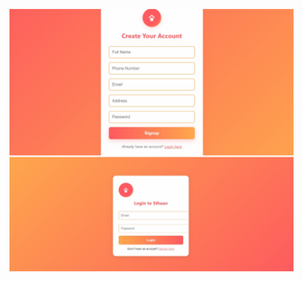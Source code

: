 ![image alt](https://github.com/sriyalalitha1246/login-and-signup-pages-for-project/blob/3c9709ab96b13b790b8afd47a287ee50fbe2725e/WhatsApp%20Image%202025-08-14%20at%2022.47.29_ed66ad44.jpg)
![imagw_alt](https://github.com/sriyalalitha1246/login-and-signup-pages-for-project/blob/00e96d83e8488dfc0e3b5249807c30b437010c11/WhatsApp%20Image%202025-08-14%20at%2022.43.12_f3ece034.jpg)
